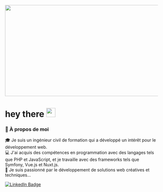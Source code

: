 <div align="center">
  <img src="https://media2.giphy.com/media/HscDLzkO8EOTmgkhQP/giphy.gif?cid=ecf05e47yn0s5rr7admsdp13bbasqqzkqmhzhc99g8sjw7r5&rid=giphy.gif&ct=g" width="600" height="300"/>
</div>

<h1>
  hey there
  <img src="https://media.giphy.com/media/hvRJCLFzcasrR4ia7z/giphy.gif" width="30px"/>
</h1>

### 👋 À propos de moi

🎓 Je suis un ingénieur civil de formation qui a développé un intérêt pour le développement web. <br>
💻 J'ai acquis des compétences en programmation avec des langages tels que PHP et JavaScript, et je travaille avec des frameworks tels que Symfony, Vue.js et Nuxt.js. <br>
🚀 Je suis passionné par le développement de solutions web créatives et techniques... <br>


<div id="badges">
  <a href="https://www.linkedin.com/in/jhemesferreira/" target="_blank">
    <img src="https://img.shields.io/badge/LinkedIn-blue?style=for-the-badge&logo=linkedin&logoColor=white" alt="LinkedIn Badge"/>
  </a>
</div>

<!--
**jhemesferreira/jhemesferreira** is a ✨ _special_ ✨ repository because its `README.md` (this file) appears on your GitHub profile.

Here are some ideas to get you started:

- 🔭 I’m currently working on ...
- 🌱 I’m currently learning ...
- 👯 I’m looking to collaborate on ...
- 🤔 I’m looking for help with ...
- 💬 Ask me about ...
- 📫 How to reach me: ...
- 😄 Pronouns: ...
- ⚡ Fun fact: ...
-->
